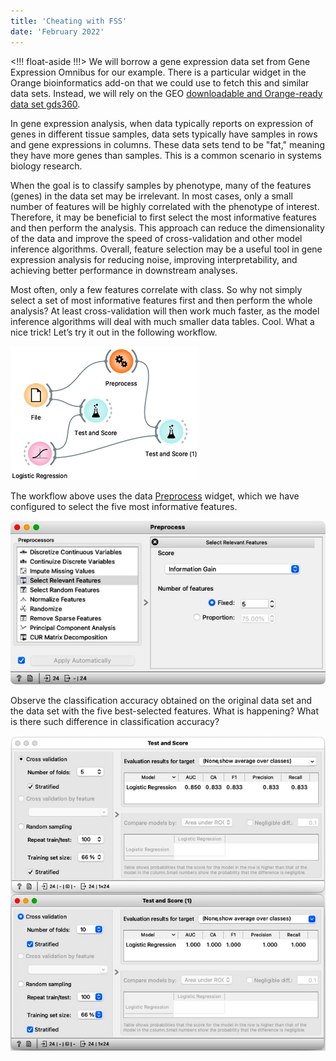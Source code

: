 ```yaml
---
title: 'Cheating with FSS'
date: 'February 2022'
---
```


<!!! float-aside !!!>
We will borrow a gene expression data set from Gene Expression Omnibus for our example. There is a particular widget in the Orange bioinformatics add-on that we could use to fetch this and similar data sets. Instead, we will rely on the GEO [downloadable and Orange-ready data set gds360](http://file.biolab.si/datasets/gds360.pkl).

In gene expression analysis, when data typically reports on expression of genes in different tissue samples, data sets typically have samples in rows and gene expressions in columns. These data sets tend to be "fat," meaning they have more genes than samples. This is a common scenario in systems biology research.

When the goal is to classify samples by phenotype, many of the features (genes) in the data set may be irrelevant. In most cases, only a small number of features will be highly correlated with the phenotype of interest. Therefore, it may be beneficial to first select the most informative features and then perform the analysis. This approach can reduce the dimensionality of the data and improve the speed of cross-validation and other model inference algorithms. Overall, feature selection may be a useful tool in gene expression analysis for reducing noise, improving interpretability, and achieving better performance in downstream analyses.

Most often, only a few features correlate with class. So why not simply select a set of most informative features first and then perform the whole analysis? At least cross-validation will then work much faster, as the model inference algorithms will deal with much smaller data tables. Cool. What a nice trick! Let’s try it out in the following workflow.

![](overfitting-workflow.png)

The workflow above uses the data [Preprocess](https://orangedatamining.com/widget-catalog/transform/preprocess/) widget, which we have configured to select the five most informative features.

![](preprocess.png)

Observe the classification accuracy obtained on the original data set and the data set with the five best-selected features. What is happening? What is there such difference in classification accuracy?

![](results.png)
